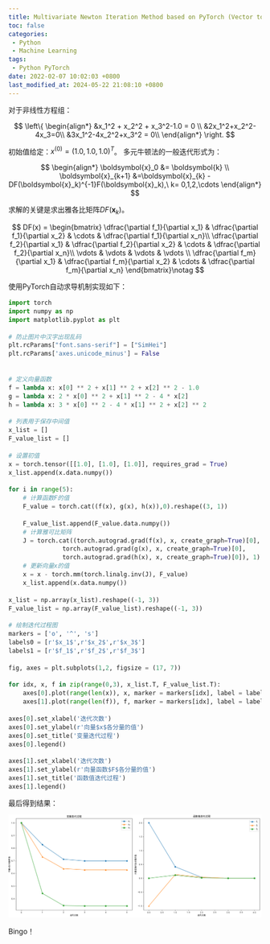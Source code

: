 ```yaml
---
title: Multivariate Newton Iteration Method based on PyTorch (Vector to Vector Derivative)
toc: false
categories: 
 - Python
 - Machine Learning
tags: 
 - Python PyTorch
date: 2022-02-07 10:02:03 +0800
last_modified_at: 2024-05-22 21:08:10 +0800
---
```



对于非线性方程组：

$$
\left\{  
\begin{align*} &x_1^2 + x_2^2 + x_3^2-1.0 = 0 \\ &2x_1^2+x_2^2-4x_3=0\\ &3x_1^2-4x_2^2+x_3^2 = 0\\ 
\end{align*} 
\right.
$$

初始值给定：$x^{(0)}=(1.0, 1.0, 1.0)^T$。
多元牛顿法的一般迭代形式为：

$$
\begin{align*}
\boldsymbol{x}_0 &= \boldsymbol{k} \\ \boldsymbol{x}_{k+1} &=\boldsymbol{x}_{k} - DF(\boldsymbol{x}_k)^{-1}F(\boldsymbol{x}_k),\ k= 0,1,2,\cdots  
\end{align*}
$$

求解的关键是求出雅各比矩阵$DF(\boldsymbol{x}_k)$。

$$
DF(x) = 
	\begin{bmatrix}
		\dfrac{\partial f_1}{\partial x_1} & \dfrac{\partial f_1}{\partial x_2}  & \cdots & \dfrac{\partial f_1}{\partial x_n}\\ 
		\dfrac{\partial f_2}{\partial x_1} & \dfrac{\partial f_2}{\partial x_2}  & \cdots & \dfrac{\partial f_2}{\partial x_n}\\
		\vdots                             & \vdots                              & \vdots & \vdots                            \\
		\dfrac{\partial f_m}{\partial x_1} & \dfrac{\partial f_m}{\partial x_2}  & \cdots & \dfrac{\partial f_m}{\partial x_n}
	\end{bmatrix}\notag
$$

使用PyTorch自动求导机制实现如下：

```python
import torch
import numpy as np
import matplotlib.pyplot as plt

# 防止图片中汉字出现乱码
plt.rcParams["font.sans-serif"] = ["SimHei"]
plt.rcParams['axes.unicode_minus'] = False


# 定义向量函数
f = lambda x: x[0] ** 2 + x[1] ** 2 + x[2] ** 2 - 1.0
g = lambda x: 2 * x[0] ** 2 + x[1] ** 2 - 4 * x[2]
h = lambda x: 3 * x[0] ** 2 - 4 * x[1] ** 2 + x[2] ** 2

# 列表用于保存中间值
x_list = []
F_value_list = []

# 设置初值
x = torch.tensor([[1.0], [1.0], [1.0]], requires_grad = True)
x_list.append(x.data.numpy())

for i in range(5):
    # 计算函数F的值
    F_value = torch.cat((f(x), g(x), h(x)),0).reshape((3, 1))
    
    F_value_list.append(F_value.data.numpy())
    # 计算雅可比矩阵
    J = torch.cat((torch.autograd.grad(f(x), x, create_graph=True)[0],
               torch.autograd.grad(g(x), x, create_graph=True)[0],
               torch.autograd.grad(h(x), x, create_graph=True)[0]), 1).transpose(0, 1)
    # 更新向量x的值
    x = x - torch.mm(torch.linalg.inv(J), F_value)
    x_list.append(x.data.numpy())
    
x_list = np.array(x_list).reshape((-1, 3))
F_value_list = np.array(F_value_list).reshape((-1, 3))

# 绘制迭代过程图
markers = ['o', '^', 's']
labels0 = [r'$x_1$',r'$x_2$',r'$x_3$']
labels1 = [r'$f_1$',r'$f_2$',r'$f_3$']

fig, axes = plt.subplots(1,2, figsize = (17, 7))

for idx, x, f in zip(range(0,3), x_list.T, F_value_list.T):
    axes[0].plot(range(len(x)), x, marker = markers[idx], label = labels0[idx])
    axes[1].plot(range(len(f)), f, marker = markers[idx], label = labels1[idx])
    
axes[0].set_xlabel('迭代次数')
axes[0].set_ylabel(r'向量$x$各分量的值')
axes[0].set_title('变量迭代过程')
axes[0].legend()

axes[1].set_xlabel('迭代次数')
axes[1].set_ylabel(r'向量函数$F$各分量的值')
axes[1].set_title('函数值迭代过程')
axes[1].legend()
```
最后得到结果：

![image-20220708001921161](https://github.com/HelloWorld-1017/blog-images/blob/main/migration/imgpersonal/image-20220708001921161.png?raw=true)

Bingo！

<br>